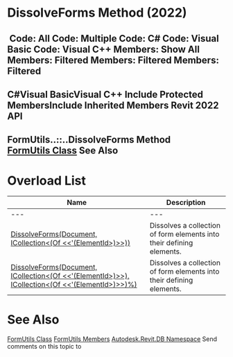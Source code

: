 # DissolveForms Method (2022)

﻿
 Code: All Code: Multiple Code: C# Code: Visual Basic Code: Visual C++  Members: Show All Members: Filtered Members: Filtered Members: Filtered   
---  
C#Visual BasicVisual C++
Include Protected MembersInclude Inherited Members
Revit 2022 API  
---  
FormUtils..::..DissolveForms Method   
[FormUtils Class](fe80084f-2b75-cc39-bf64-866bc2c27bb1.md "FormUtils Class") See Also  
---  
# Overload List
| Name | Description |
| --- | --- |
| --- | --- | --- |
| [DissolveForms(Document, ICollection<(Of <<'(ElementId>)>>))](2dc2425a-b4d4-f514-8497-4fe4c1f4bbfa.md "DissolveForms Method \(Document, ICollection\(ElementId\)\)") | Dissolves a collection of form elements into their defining elements. |
| [DissolveForms(Document, ICollection<(Of <<'(ElementId>)>>), ICollection<(Of <<'(ElementId>)>>)%)](4ea56c0f-d56f-ecf3-62fc-9bdc8d7a0d2e.md "DissolveForms Method \(Document, ICollection\(ElementId\), ICollection\(ElementId\)\)") | Dissolves a collection of form elements into their defining elements. |

# See Also
[FormUtils Class](fe80084f-2b75-cc39-bf64-866bc2c27bb1.md "FormUtils Class")
[FormUtils Members](53c4ceef-95ff-083d-434f-dc64fa3d8824.md "FormUtils Members")
[Autodesk.Revit.DB Namespace](87546ba7-461b-c646-cbb1-2cb8f5bff8b2.md "Autodesk.Revit.DB Namespace")
Send comments on this topic to 